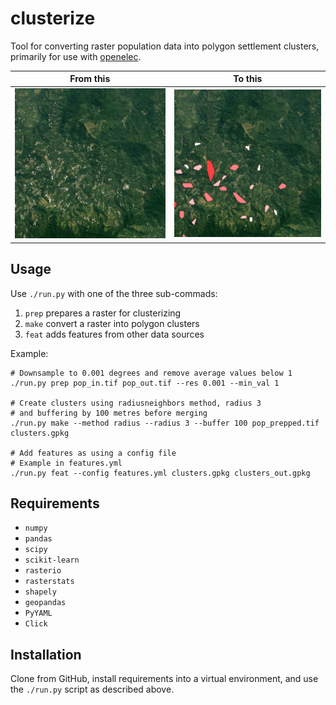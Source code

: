 # clusterize

Tool for converting raster population data into polygon settlement clusters, primarily for use with [openelec](https://github.com/carderne/openelec).

From this             |  To this
:-------------------------:|:-------------------------:
![raster data](raster.png)  |  ![processed clusters](clusters.png)


## Usage
Use `./run.py` with one of the three sub-commads:
1. `prep` prepares a raster for clusterizing
2. `make` convert a raster into polygon clusters
3. `feat` adds features from other data sources

Example:

```
# Downsample to 0.001 degrees and remove average values below 1
./run.py prep pop_in.tif pop_out.tif --res 0.001 --min_val 1

# Create clusters using radiusneighbors method, radius 3
# and buffering by 100 metres before merging
./run.py make --method radius --radius 3 --buffer 100 pop_prepped.tif clusters.gpkg

# Add features as using a config file
# Example in features.yml
./run.py feat --config features.yml clusters.gpkg clusters_out.gpkg
```

## Requirements
- `numpy`
- `pandas`
- `scipy`
- `scikit-learn`
- `rasterio`
- `rasterstats`
- `shapely`
- `geopandas`
- `PyYAML`
- `Click`

## Installation
Clone from GitHub, install requirements into a virtual environment, and use the `./run.py` script as described above.

